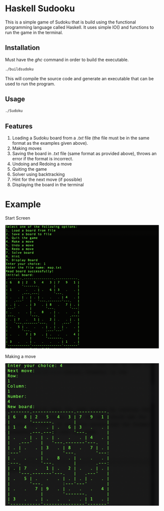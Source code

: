 # Haskell Sudooku

This is a simple game of Sudoku that is build using the functional programming language called Haskell. It uses simple IO() and functions to run the game in the terminal.
## Installation

Must have the *ghc* command in order to build the executable.

```bash
./buildsudoku
```

This will compile the source code and generate an executable that can be used to run the program.

## Usage

```bash
./Sudoku
```

## Features
1. Loading a Sudoku board from a *.txt* file (the file must be in the same format as the examples given above).
2. Making moves
3. Saving the board in *.txt* file (same format as provided above), throws an error if the format is incorrect.
4. Undoing and Redoing a move
5. Quiting the game
6. Solver using backtracking
7. Hint for the next move (if possible)
8. Displaying the board in the terminal


# Example

Start Screen

![Start Screen](./assets/sample.png)

Making a move

![Move](./assets/sample1.png)